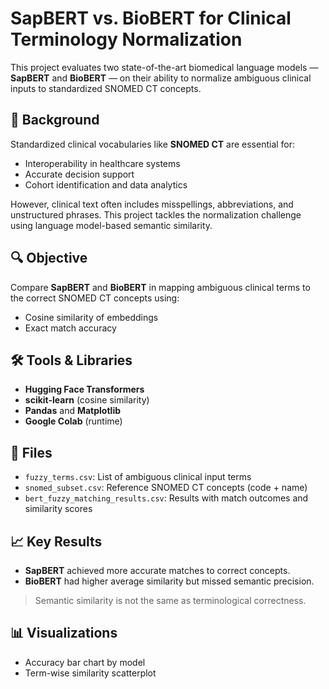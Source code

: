 # SapBERT vs. BioBERT for Clinical Terminology Normalization

This project evaluates two state-of-the-art biomedical language models — **SapBERT** and **BioBERT** — on their ability to normalize ambiguous clinical inputs to standardized SNOMED CT concepts.

## 🧠 Background

Standardized clinical vocabularies like **SNOMED CT** are essential for:
- Interoperability in healthcare systems
- Accurate decision support
- Cohort identification and data analytics

However, clinical text often includes misspellings, abbreviations, and unstructured phrases. This project tackles the normalization challenge using language model-based semantic similarity.

## 🔍 Objective

Compare **SapBERT** and **BioBERT** in mapping ambiguous clinical terms to the correct SNOMED CT concepts using:
- Cosine similarity of embeddings
- Exact match accuracy

## 🛠️ Tools & Libraries

- **Hugging Face Transformers**
- **scikit-learn** (cosine similarity)
- **Pandas** and **Matplotlib**
- **Google Colab** (runtime)

## 📁 Files

- `fuzzy_terms.csv`: List of ambiguous clinical input terms
- `snomed_subset.csv`: Reference SNOMED CT concepts (code + name)
- `bert_fuzzy_matching_results.csv`: Results with match outcomes and similarity scores

## 📈 Key Results

- **SapBERT** achieved more accurate matches to correct concepts.
- **BioBERT** had higher average similarity but missed semantic precision.

> Semantic similarity is not the same as terminological correctness.

## 📊 Visualizations

- Accuracy bar chart by model
- Term-wise similarity scatterplot


